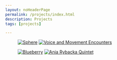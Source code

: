 ```yaml
---
layout: noHeaderPage
permalink: /projects/index.html
description: Projects
tags: [projects]

---
```


<figure class="half">
    <a href="{{ site.url }}/sphere"><img src="{{ site.url }}/images/Sphere icon1.jpg" alt="Sphere"></a>
    <a href="{{ site.url }}/voiceandmovement"><img src="{{ site.url }}/images/voice&movement icon.jpg" alt="Voice and Movement Encounters"></a>   
</figure>

<figure class="half">
    <a href="{{ site.url }}/blueberry"><img src="{{ site.url }}/images/blueberry new icon.jpg" alt="Blueberry"></a>
    <a href="{{ site.url }}/ARquintet"><img src="{{ site.url }}/images/ARquintet project icon.jpg" alt="Ania Rybacka Quintet"></a>
</figure>





